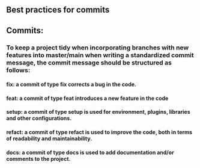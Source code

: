 ## Best practices for commits

## Commits:

### To keep a project tidy when incorporating branches with new features into master/main when writing a standardized commit message, the commit message should be structured as follows:

#### fix: a commit of type fix corrects a bug in the code.

#### feat: a commit of type feat introduces a new feature in the code

#### setup: a commit of type setup is used for environment, plugins, libraries and other configurations.

#### refact: a commit of type refact is used to improve the code, both in terms of readability and maintainability.

#### docs: a commit of type docs is used to add documentation and/or comments to the project.
